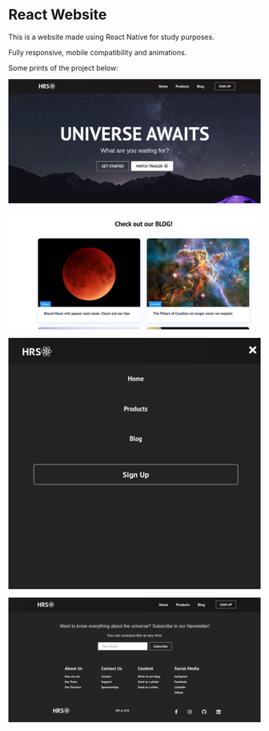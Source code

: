 # React Website

This is a website made using React Native for study purposes.

Fully responsive, mobile compatibility and animations.

Some prints of the project below:

![alt text](https://github.com/HiagoSouz/React-Website/blob/master/assets%20react/Menu1.png)

![alt text](https://github.com/HiagoSouz/React-Website/blob/master/assets%20react/Blog.png)

![alt text](https://github.com/HiagoSouz/React-Website/blob/master/assets%20react/Mobile.png)

![alt text](https://github.com/HiagoSouz/React-Website/blob/master/assets%20react/Footer.png)

